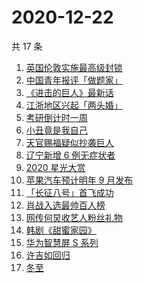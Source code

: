 # 2020-12-22

共 17 条

<!-- BEGIN ZHIHUSEARCH -->
<!-- 最后更新时间 Tue Dec 22 2020 15:16:50 GMT+0800 (CST) -->
1. [英国伦敦实施最高级封锁](https://www.zhihu.com/search?q=英国疫情)
1. [中国青年报评「做题家」](https://www.zhihu.com/search?q=中国青年报)
1. [《进击的巨人》最新话](https://www.zhihu.com/search?q=进击的巨人)
1. [江浙地区兴起「两头婚」](https://www.zhihu.com/search?q=两头婚)
1. [考研倒计时一周](https://www.zhihu.com/search?q=考研)
1. [小丑竟是我自己](https://www.zhihu.com/search?q=小丑竟是我自己)
1. [天官赐福疑似抄袭巨人](https://www.zhihu.com/search?q=天官赐福)
1. [辽宁新增 6 例无症状者](https://www.zhihu.com/search?q=大连疫情)
1. [2020 星光大赏](https://www.zhihu.com/search?q=星光大赏)
1. [苹果汽车预计明年 9 月发布](https://www.zhihu.com/search?q=苹果汽车)
1. [「长征八号」首飞成功](https://www.zhihu.com/search?q=长征八号)
1. [肖战入选最帅百人榜](https://www.zhihu.com/search?q=肖战)
1. [网传何炅收艺人粉丝礼物](https://www.zhihu.com/search?q=何炅收礼)
1. [韩剧《甜蜜家园》](https://www.zhihu.com/search?q=甜蜜家园)
1. [华为智慧屏 S 系列](https://www.zhihu.com/search?q=华为智慧屏)
1. [许吉如回归](https://www.zhihu.com/search?q=许吉如)
1. [冬至](https://www.zhihu.com/search?q=冬至)
<!-- END ZHIHUSEARCH -->
